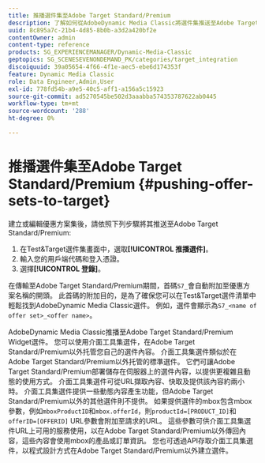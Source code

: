 ```yaml
---
title: 推播選件集至Adobe Target Standard/Premium
description: 了解如何從AdobeDynamic Media Classic將選件集推送至Adobe Target Standard/Premium。
uuid: 8c895a7c-21b4-4d85-8b0b-a3d2a420bf2e
contentOwner: admin
content-type: reference
products: SG_EXPERIENCEMANAGER/Dynamic-Media-Classic
geptopics: SG_SCENESEVENONDEMAND_PK/categories/target_integration
discoiquuid: 39a05654-4f66-4f1e-aec5-ebe6d174353f
feature: Dynamic Media Classic
role: Data Engineer,Admin,User
exl-id: 778fd54b-a9e5-40c5-aff1-a156a5c15923
source-git-commit: ad5270545be502d3aaabba574353787622ab0445
workflow-type: tm+mt
source-wordcount: '288'
ht-degree: 0%

---
```


# 推播選件集至Adobe Target Standard/Premium {#pushing-offer-sets-to-target}

建立或編輯優惠方案集後，請依照下列步驟將其推送至Adobe Target Standard/Premium:

1. 在Test&amp;Target選件集畫面中，選取&#x200B;**[!UICONTROL 推播選件]**。
1. 輸入您的用戶端代碼和登入憑證。
1. 選擇&#x200B;**[!UICONTROL 登錄]**。

在傳輸至Adobe Target Standard/Premium期間，首碼`S7_`會自動附加至優惠方案名稱的開頭。 此首碼的附加目的，是為了確保您可以在Test&amp;Target選件清單中輕鬆找到AdobeDynamic Media Classic選件。 例如，選件會顯示為`S7_<name of offer set>_<offer name>`。

AdobeDynamic Media Classic推播至Adobe Target Standard/Premium Widget選件。 您可以使用介面工具集選件，在Adobe Target Standard/Premium以外托管您自己的選件內容。 介面工具集選件類似於在Adobe Target Standard/Premium以外托管的標準選件。 它們可讓Adobe Target Standard/Premium部署儲存在伺服器上的選件內容，以提供更複雜且動態的使用方式。 介面工具集選件可從URL擷取內容、快取及提供該內容約兩小時。 介面工具集選件提供一些動態內容產生功能，但Adobe Target Standard/Premium以外的其他選件則不提供。 如果提供選件的mbox包含mbox參數，例如`mboxProductID`和`mbox.offerId`，則`productId=[PRODUCT_ID]`和`offerID=[OFFERID]` URL參數會附加至請求的URL。 這些參數可供介面工具集選件URL上可用的服務使用，以在Adobe Target Standard/Premium以外傳回內容，這些內容會使用mbox的產品或訂單資訊。 您也可透過API存取介面工具集選件，以程式設計方式在Adobe Target Standard/Premium以外建立選件。
